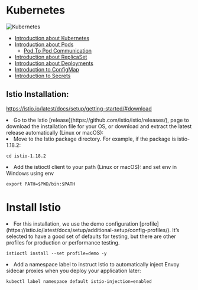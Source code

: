 # Kubernetes

![Kubernetes](https://github.com/GudditiOrg/Kubernetes/assets/87116202/da0952a2-8070-4d8e-976c-13661720dcbf)

- [Introduction about Kubernetes](https://gudditiorg.github.io/Kubernetes/introduction)
- [Introduction about Pods](https://github.com/GudditiOrg/Kubernetes/tree/main/pods)
  - [Pod To Pod Communication](https://github.com/GudditiOrg/Kubernetes/tree/main/PodToPod-Communication) 
- [Introduction about ReplicaSet](https://github.com/GudditiOrg/Kubernetes/tree/main/replicaset)
- [Introduction about Deployments](https://github.com/GudditiOrg/Kubernetes/blob/main/deployments)
- [Introduction to ConfigMap](https://github.com/GudditiOrg/Kubernetes/tree/main/configmap)
- [Introduction to Secrets](https://github.com/GudditiOrg/Kubernetes/tree/main/secrets)





## Istio Installation: 

https://istio.io/latest/docs/setup/getting-started/#download

<li> Go to the Istio [release](https://github.com/istio/istio/releases/), page to download the installation file for your OS, or download and extract the latest release automatically (Linux or macOS):
<li> Move to the Istio package directory. For example, if the package is istio-1.18.2:<br>

`cd istio-1.18.2 `
<li> Add the istioctl client to your path (Linux or macOS): and set env in Windows using env <br>

`export PATH=$PWD/bin:$PATH`
# Install Istio
<li> For this installation, we use the demo configuration [profile](https://istio.io/latest/docs/setup/additional-setup/config-profiles/). It’s selected to have a good set of defaults for testing, but there are other profiles for production or performance testing.<br>

`istioctl install --set profile=demo -y`
<li> Add a namespace label to instruct Istio to automatically inject Envoy sidecar proxies when you deploy your application later:<br>

`kubectl label namespace default istio-injection=enabled`

